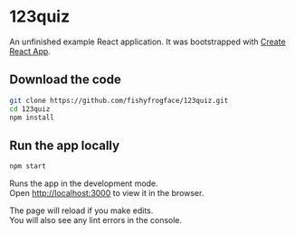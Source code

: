 # 123quiz

An unfinished example React application. It was bootstrapped with [Create React App](https://github.com/facebook/create-react-app).

## Download the code

```sh
git clone https://github.com/fishyfrogface/123quiz.git
cd 123quiz
npm install
```

## Run the app locally

```sh
npm start
```

Runs the app in the development mode.<br />
Open [http://localhost:3000](http://localhost:3000) to view it in the browser.

The page will reload if you make edits.<br />
You will also see any lint errors in the console.
